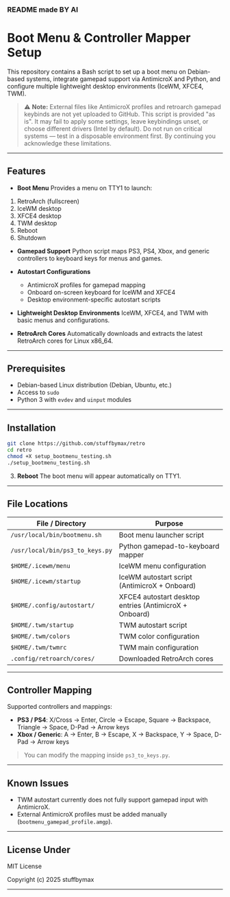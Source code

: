 ### README made BY AI

# Boot Menu & Controller Mapper Setup

This repository contains a Bash script to set up a boot menu on Debian-based systems, integrate gamepad support via AntimicroX and Python, and configure multiple lightweight desktop environments (IceWM, XFCE4, TWM).

> ⚠️ **Note:** External files like AntimicroX profiles and retroarch gamepad keybinds are not yet uploaded to GitHub. This script is provided "as is". It may fail to apply some settings, leave keybindings unset, or choose different drivers (Intel by default). Do not run on critical systems — test in a disposable environment first. By continuing you acknowledge these limitations.
---

## Features

* **Boot Menu**
  Provides a menu on TTY1 to launch:

1. RetroArch (fullscreen)
2. IceWM desktop
3. XFCE4 desktop
4. TWM desktop
5. Reboot
6. Shutdown

* **Gamepad Support**
  Python script maps PS3, PS4, Xbox, and generic controllers to keyboard keys for menus and games.

* **Autostart Configurations**

  * AntimicroX profiles for gamepad mapping
  * Onboard on-screen keyboard for IceWM and XFCE4
  * Desktop environment-specific autostart scripts

* **Lightweight Desktop Environments**
  IceWM, XFCE4, and TWM with basic menus and configurations.

* **RetroArch Cores**
  Automatically downloads and extracts the latest RetroArch cores for Linux x86_64.

---

## Prerequisites

* Debian-based Linux distribution (Debian, Ubuntu, etc.)
* Access to `sudo`
* Python 3 with `evdev` and `uinput` modules

---

## Installation

```bash
git clone https://github.com/stuffbymax/retro
cd retro
chmod +X setup_bootmenu_testing.sh
./setup_bootmenu_testing.sh
```

3. **Reboot**
   The boot menu will appear automatically on TTY1.

---

## File Locations

| File / Directory                | Purpose                                                |
| ------------------------------- | ------------------------------------------------------ |
| `/usr/local/bin/bootmenu.sh`    | Boot menu launcher script                              |
| `/usr/local/bin/ps3_to_keys.py` | Python gamepad-to-keyboard mapper                      |
| `$HOME/.icewm/menu`             | IceWM menu configuration                               |
| `$HOME/.icewm/startup`          | IceWM autostart script (AntimicroX + Onboard)          |
| `$HOME/.config/autostart/`      | XFCE4 autostart desktop entries (AntimicroX + Onboard) |
| `$HOME/.twm/startup`            | TWM autostart script                                   |
| `$HOME/.twm/colors`             | TWM color configuration                                |
| `$HOME/.twm/twmrc`              | TWM main configuration                                 |
| `.config/retroarch/cores/`      | Downloaded RetroArch cores                             |

---

## Controller Mapping

Supported controllers and mappings:

* **PS3 / PS4**: X/Cross → Enter, Circle → Escape, Square → Backspace, Triangle → Space, D-Pad → Arrow keys
* **Xbox / Generic**: A → Enter, B → Escape, X → Backspace, Y → Space, D-Pad → Arrow keys

> You can modify the mapping inside `ps3_to_keys.py`.

---

## Known Issues
* TWM autostart currently does not fully support gamepad input with AntimicroX.
* External AntimicroX profiles must be added manually (`bootmenu_gamepad_profile.amgp`).

---

## License Under

MIT License

Copyright (c) 2025 stuffbymax

---

